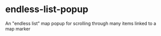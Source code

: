 # endless-list-popup
An "endless list" map popup for scrolling through many items linked to a map marker 

